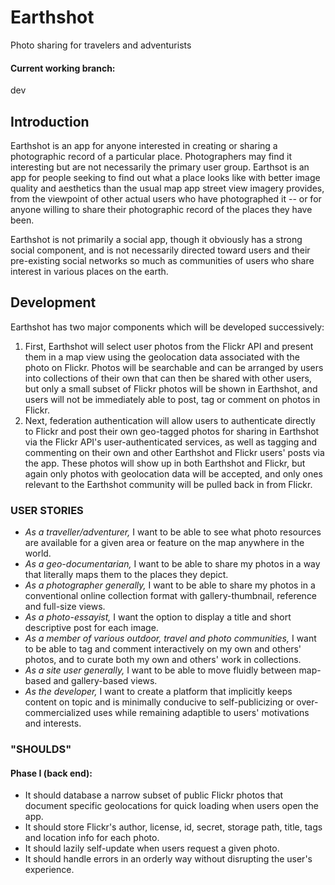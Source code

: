 # Earthshot
Photo sharing for travelers and adventurists

#### Current working branch:
dev 

## Introduction
Earthshot is an app for anyone interested in creating or sharing a photographic record of a particular place.  Photographers may find it interesting but are not necessarily the primary user group.  Earthsot is an app for people seeking to find out what a place looks like with better image quality and aesthetics than the usual map app street view imagery provides, from the viewpoint of other actual users who have photographed it -- or for anyone willing to share their photographic record of the places they have been.  

Earthshot is not primarily a social app, though it obviously has a strong social component, and is not necessarily directed toward users and their pre-existing social networks so much as communities of users who share interest in various places on the earth.

## Development
Earthshot has two major components which will be developed successively:
  1. First, Earthshot will select user photos from the Flickr API and present them in a map view using the geolocation data associated with the photo on Flickr.  Photos will be searchable and can be arranged by users into collections of their own that can then be shared with other users, but only a small subset of Flickr photos will be shown in Earthshot, and users will not be immediately able to post, tag or comment on photos in Flickr.
  1. Next, federation authentication will allow users to authenticate directly to Flickr and post their own geo-tagged photos for sharing in Earthshot via the Flickr API's user-authenticated services, as well as tagging and commenting on their own and other Earthshot and Flickr users' posts via the app.  These photos will show up in both Earthshot and Flickr, but again only photos with geolocation data will be accepted, and only ones relevant to the Earthshot community will be pulled back in from Flickr.

### USER STORIES
- *As a traveller/adventurer,* I want to be able to see what photo resources are available for a given area or feature on the map anywhere in the world.  
- *As a geo-documentarian,* I want to be able to share my photos in a way that literally maps them to the places they depict.  
- *As a photographer generally,* I want to be able to share my photos in a conventional online collection format with gallery-thumbnail, reference and full-size views.  
- *As a photo-essayist,* I want the option to display a title and short descriptive post for each image.
- *As a member of various outdoor, travel and photo communities,* I want to be able to tag and comment interactively on my own and others' photos, and to curate both my own and others' work in collections.  
- *As a site user generally,* I want to be able to move fluidly between map-based and gallery-based views.  
- *As the developer,* I want to create a platform that implicitly keeps content on topic and is minimally conducive to self-publicizing or over-commercialized uses while remaining adaptible to users' motivations and interests.  

### "SHOULDS"
#### Phase I (back end):
  - It should database a narrow subset of public Flickr photos that document specific geolocations for quick loading when users open the app.
  - It should store Flickr's author, license, id, secret, storage path, title, tags and location info for each photo.
  - It should lazily self-update when users request a given photo.
  - It should handle errors in an orderly way without disrupting the user's experience. 